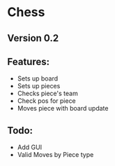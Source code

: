 Chess
=====

Version 0.2
------

Features:
-----
* Sets up board
* Sets up pieces
* Checks piece's team
* Check pos for piece
* Moves piece with board update


Todo:
----

* Add GUI
* Valid Moves by Piece type